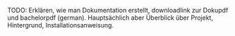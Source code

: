 TODO: Erklären, wie man Dokumentation erstellt, downloadlink zur Dokupdf
und bachelorpdf (german). Hauptsächlich aber Überblick über Projekt,
Hintergrund, Installationsanweisung.
